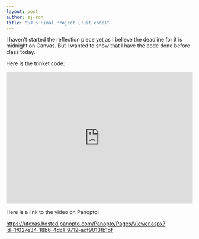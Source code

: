 ```yaml
---
layout: post
author: sj-roh
title: "SJ's Final Project (Just code)"
---
```


I haven't started the reflection piece yet as I believe the deadline for it is midnight on Canvas. But I wanted to show that I have the code done before class today.

Here is the trinket code:

<iframe src="https://trinket.io/embed/python3/0fa6092b4f" width="100%" height="356" frameborder="0" marginwidth="0" marginheight="0" allowfullscreen></iframe>

Here is a link to the video on Panopto:

https://utexas.hosted.panopto.com/Panopto/Pages/Viewer.aspx?id=1f027e34-18b6-4dc1-9712-adf9013fb1bf
